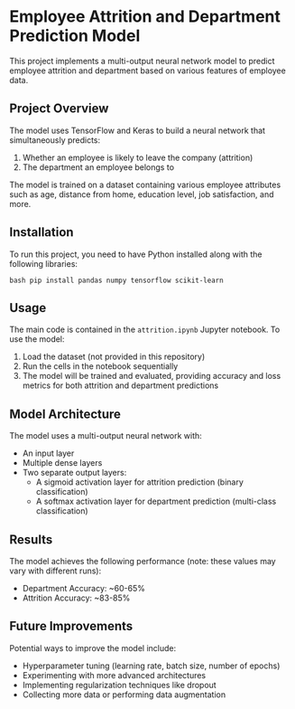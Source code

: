 # Employee Attrition and Department Prediction Model

This project implements a multi-output neural network model to predict employee attrition and department based on various features of employee data.

## Project Overview

The model uses TensorFlow and Keras to build a neural network that simultaneously predicts:
1. Whether an employee is likely to leave the company (attrition)
2. The department an employee belongs to

The model is trained on a dataset containing various employee attributes such as age, distance from home, education level, job satisfaction, and more.

## Installation

To run this project, you need to have Python installed along with the following libraries:

``bash
pip install pandas numpy tensorflow scikit-learn
``


## Usage

The main code is contained in the `attrition.ipynb` Jupyter notebook. To use the model:

1. Load the dataset (not provided in this repository)
2. Run the cells in the notebook sequentially
3. The model will be trained and evaluated, providing accuracy and loss metrics for both attrition and department predictions

## Model Architecture

The model uses a multi-output neural network with:
- An input layer
- Multiple dense layers
- Two separate output layers:
  - A sigmoid activation layer for attrition prediction (binary classification)
  - A softmax activation layer for department prediction (multi-class classification)

## Results

The model achieves the following performance (note: these values may vary with different runs):

- Department Accuracy: ~60-65%
- Attrition Accuracy: ~83-85%

## Future Improvements

Potential ways to improve the model include:
- Hyperparameter tuning (learning rate, batch size, number of epochs)
- Experimenting with more advanced architectures
- Implementing regularization techniques like dropout
- Collecting more data or performing data augmentation


